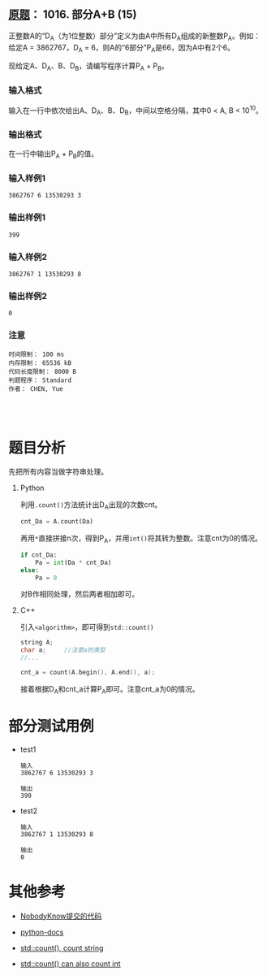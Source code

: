 ##	[原题](https://www.patest.cn/contests/pat-b-practise/1016)： 1016. 部分A+B (15)

正整数A的“D<sub>A</sub>（为1位整数）部分”定义为由A中所有D<sub>A</sub>组成的新整数P<sub>A</sub>。例如：给定A = 3862767，D<sub>A</sub> = 6，则A的“6部分”P<sub>A</sub>是66，因为A中有2个6。

现给定A、D<sub>A</sub>、B、D<sub>B</sub>，请编写程序计算P<sub>A</sub> + P<sub>B</sub>。

###	输入格式

输入在一行中依次给出A、D<sub>A</sub>、B、D<sub>B</sub>，中间以空格分隔，其中0 < A, B < 10<sup>10</sup>。

###	输出格式

在一行中输出P<sub>A</sub> + P<sub>B</sub>的值。

###	输入样例1

	3862767 6 13530293 3

###	输出样例1

	399

###	输入样例2

	3862767 1 13530293 8

###	输出样例2

	0

###	注意

	时间限制： 100 ms
	内存限制： 65536 kB
	代码长度限制： 8000 B
	判题程序： Standard
	作者： CHEN, Yue

<br/><br/>

#	题目分析

先把所有内容当做字符串处理。

1.	Python

	利用`.count()`方法统计出D<sub>A</sub>出现的次数cnt。

	```python
	cnt_Da = A.count(Da)
	```

	再用`*`直接拼接n次，得到P<sub>A</sub>，并用`int()`将其转为整数。注意cnt为0的情况。

	```python
	if cnt_Da:
		Pa = int(Da * cnt_Da)
	else:
		Pa = 0
	```

	对B作相同处理，然后两者相加即可。

2.	C++

	引入`<algorithm>`，即可得到`std::count()`

	```cpp
	string A;
	char a;		//注意a的类型
	//...

	cnt_a = count(A.begin(), A.end(), a);
	```

	接着根据D<sub>A</sub>和cnt_a计算P<sub>A</sub>即可。注意cnt_a为0的情况。

#	部分测试用例

*	test1

		输入
		3862767 6 13530293 3

		输出
		399

*	test2

		输入
		3862767 1 13530293 8

		输出
		0

#	其他参考

*	[NobodyKnow提交的代码](https://www.nowcoder.com/profile/2974017/codeBookDetail?submissionId=8275686)

	<!-- str.count() -->

*	[python-docs](https://docs.python.org/3/library/stdtypes.html#str.count)

	<!-- str.count() -->

*	[std::count(), count string](http://stackoverflow.com/questions/3867890/count-character-occurrences-in-a-string)

*	[std::count() can also count int](http://www.cplusplus.com/reference/algorithm/count/)


